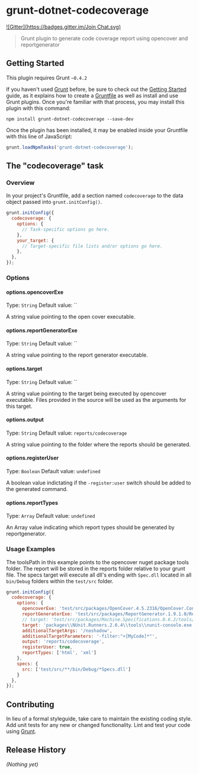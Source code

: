 # grunt-dotnet-codecoverage
[![Gitter](https://badges.gitter.im/Join Chat.svg)](https://gitter.im/marcofranssen/grunt-dotnet-codecoverage?utm_source=badge&utm_medium=badge&utm_campaign=pr-badge&utm_content=badge)

> Grunt plugin to generate code coverage report using opencover and reportgenerator

## Getting Started
This plugin requires Grunt `~0.4.2`

If you haven't used [Grunt](http://gruntjs.com/) before, be sure to check out the [Getting Started](http://gruntjs.com/getting-started) guide, as it explains how to create a [Gruntfile](http://gruntjs.com/sample-gruntfile) as well as install and use Grunt plugins. Once you're familiar with that process, you may install this plugin with this command:

```shell
npm install grunt-dotnet-codecoverage --save-dev
```

Once the plugin has been installed, it may be enabled inside your Gruntfile with this line of JavaScript:

```js
grunt.loadNpmTasks('grunt-dotnet-codecoverage');
```

## The "codecoverage" task

### Overview
In your project's Gruntfile, add a section named `codecoverage` to the data object passed into `grunt.initConfig()`.

```js
grunt.initConfig({
  codecoverage: {
    options: {
      // Task-specific options go here.
    },
    your_target: {
      // Target-specific file lists and/or options go here.
    },
  },
});
```

### Options

#### options.opencoverExe
Type: `String`
Default value: ``

A string value pointing to the open cover executable.

#### options.reportGeneratorExe
Type: `String`
Default value: ``

A string value pointing to the report generator executable.

#### options.target
Type: `String`
Default value: ``

A string value pointing to the target being executed by opencover executable. Files provided in the source will be used as the arguments for this target.

#### options.output
Type: `String`
Default value: `reports/codecoverage`

A string value pointing to the folder where the reports should be generated.

#### options.registerUser
Type: `Boolean`
Default value: `undefined`

A boolean value indictating if the `-register:user` switch should be added to the generated command.

#### options.reportTypes
Type: `Array`
Default value: `undefined`

An Array value indicating which report types should be generated by reportgenerator.

### Usage Examples

The toolsPath in this example points to the opencover nuget package tools folder. The report will be stored in the reports folder relative to your grunt file. The specs target will execute all dll's ending with `Spec.dll` located in all `bin/Debug` folders within the `test/src` folder. 

```js
grunt.initConfig({
  codecoverage: {
    options: {
      opencoverExe: 'test/src/packages/OpenCover.4.5.2316/OpenCover.Console.exe',
      reportGeneratorExe: 'test/src/packages/ReportGenerator.1.9.1.0/ReportGenerator.exe',
      // target: 'test/src/packages/Machine.Specifications.0.6.2/tools/mspec-clr4.exe',
      target: 'packages\\NUnit.Runners.2.6.4\\tools\\nunit-console.exe',    
      additionalTargetArgs: '/noshadow',
      additionalTargetParameters: '-filter:"+[MyCode]*"',
      output: 'reports/codecoverage',
      registerUser: true,
      reportTypes: ['html', 'xml']
    },
    specs: {
      src: ['test/src/**/bin/Debug/*Specs.dll']
    }
  },
});
```

## Contributing
In lieu of a formal styleguide, take care to maintain the existing coding style. Add unit tests for any new or changed functionality. Lint and test your code using [Grunt](http://gruntjs.com/).

## Release History
_(Nothing yet)_
